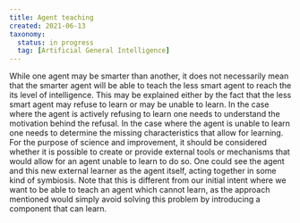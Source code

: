 ```yaml
---
title: Agent teaching
created: 2021-06-13
taxonomy:
  status: in progress
  tag: [Artificial General Intelligence]
---
```


While one agent may be smarter than another, it does not necessarily mean that the smarter agent will be able to teach the less smart agent to reach the its level of intelligence.
This may be explained either by the fact that the less smart agent may refuse to learn or may be unable to learn.
In the case where the agent is actively refusing to learn one needs to understand the motivation behind the refusal.
In the case where the agent is unable to learn one needs to determine the missing characteristics that allow for learning.
For the purpose of science and improvement, it should be considered whether it is possible to create or provide external tools or mechanisms that would allow for an agent unable to learn to do so.
One could see the agent and this new external learner as the agent itself, acting together in some kind of symbiosis.
Note that this is different from our initial intent where we want to be able to teach an agent which cannot learn, as the approach mentioned would simply avoid solving this problem by introducing a component that can learn.
